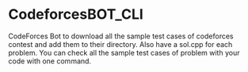 # CodeforcesBOT_CLI

CodeForces Bot to download all the sample test cases of codeforces contest and add them to their directory. Also have a sol.cpp for each problem. You can check all the sample test cases of problem with your code with one command.
